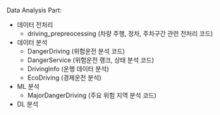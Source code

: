 Data Analysis Part:
- 데이터 전처리
  - driving_prepreocessing (차량 주행, 정차, 주차구간 관련 전처리 코드)
- 데이터 분석
  - DangerDriving (위험운전 분석 코드)
  - DangerService (위험운전 랭크, 상태 분석 코드)
  - DrivingInfo (운행 데이터 분석)
  - EcoDriving (경제운전 분석)
- ML 분석
  - MajorDangerDriving (주요 위험 지역 분석 코드)
- DL 분석
